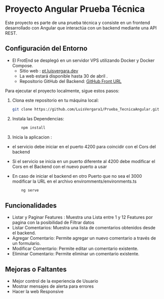 # Proyecto Angular Prueba Técnica

Este proyecto es parte de una prueba técnica y consiste en un frontend desarrollado con Angular que interactúa con un backend mediante una API REST.

## Configuración del Entorno

- El FrotEnd se desplegó en un servidor VPS utilizando Docker y Docker Compose.
  - Sitio web : [pt.luisvergara.dev](https://pt.luisvergara.dev)
  - La web estará disponible hasta 30 de abril .
  - Repositorio GitHub del Backend: [GitHub Front URL](https://github.com/LuisVergara1/Prueba_Tecnica)

Para ejecutar el proyecto localmente, sigue estos pasos:

1. Clona este repositorio en tu máquina local:
    ```bash
   git clone https://github.com/LuisVergara1/Prueba_TecnicaAngular.git

2. Instala las Dependencias:
    ```bash
        npm install
3. Inicia la aplicacion :
 - el servicio debe iniciar en el puerto 4200 
    para coincidir con el Cors del backend
- Si el servicio se inicia en un puerto diferente al 4200
  debe modificar el Cors en el Backend con el nuevo puerto a usar
- En caso de iniciar el backend en otro Puerto que no sea el 3000 modificar la URL en el archivo enviromments/environments.ts

    ```bash
        ng serve

## Funcionalidades
- Listar y Paginar Features : Muestra una Lista entre 1 y 12 Features por pagina con la posibilidad de Filtrar datos
- Listar Comentarios: Muestra una lista de comentarios obtenidos desde el backend.
- Agregar Comentario: Permite agregar un nuevo comentario a través de un formulario.
- Modificar Comentario: Permite editar un comentario existente.
- Eliminar Comentario: Permite eliminar un comentario existente.


## Mejoras o Faltantes
- Mejor control de la experiencia de Usuario
- Mostrar mensajes de alerta para errores
- Hacer la web Responsive  


